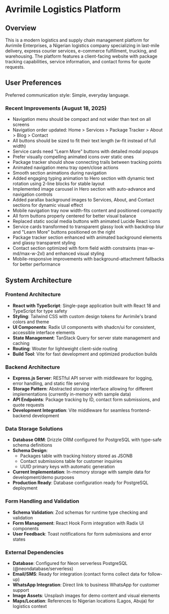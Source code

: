 # Avrimile Logistics Platform

## Overview

This is a modern logistics and supply chain management platform for Avrimile Enterprises, a Nigerian logistics company specializing in last-mile delivery, express courier services, e-commerce fulfillment, trucking, and warehousing. The platform features a client-facing website with package tracking capabilities, service information, and contact forms for quote requests.

## User Preferences

Preferred communication style: Simple, everyday language.

### Recent Improvements (August 18, 2025)
- Navigation menu should be compact and not wider than text on all screens
- Navigation order updated: Home > Services > Package Tracker > About > Blog > Contact 
- All buttons should be sized to fit their text length (w-fit instead of full width)
- Service cards need "Learn More" buttons with detailed modal popups
- Prefer visually compelling animated icons over static ones
- Package tracker should show connecting trails between tracking points
- Animated navigation menu tray open/close actions
- Smooth section animations during navigation
- Added engaging typing animation to Hero section with dynamic text rotation using 2-line blocks for stable layout
- Implemented image carousel in Hero section with auto-advance and navigation controls
- Added parallax background images to Services, About, and Contact sections for dynamic visual effect
- Mobile navigation tray now width-fits content and positioned compactly
- All form buttons properly centered for better visual balance
- Replaced static social media buttons with animated Lucide React icons
- Service cards transformed to transparent glassy look with backdrop blur and "Learn More" buttons positioned on the right
- Package tracker section enhanced with animated background elements and glassy transparent styling
- Contact section optimized with form field width constraints (max-w-md/max-w-2xl) and enhanced visual styling
- Mobile-responsive improvements with background-attachment fallbacks for better performance

## System Architecture

### Frontend Architecture
- **React with TypeScript**: Single-page application built with React 18 and TypeScript for type safety
- **Styling**: Tailwind CSS with custom design tokens for Avrimile's brand colors and theme
- **UI Components**: Radix UI components with shadcn/ui for consistent, accessible interface elements
- **State Management**: TanStack Query for server state management and caching
- **Routing**: Wouter for lightweight client-side routing
- **Build Tool**: Vite for fast development and optimized production builds

### Backend Architecture
- **Express.js Server**: RESTful API server with middleware for logging, error handling, and static file serving
- **Storage Pattern**: Abstracted storage interface allowing for different implementations (currently in-memory with sample data)
- **API Endpoints**: Package tracking by ID, contact form submissions, and quote requests
- **Development Integration**: Vite middleware for seamless frontend-backend development

### Data Storage Solutions
- **Database ORM**: Drizzle ORM configured for PostgreSQL with type-safe schema definitions
- **Schema Design**: 
  - Packages table with tracking history stored as JSONB
  - Contact submissions table for customer inquiries
  - UUID primary keys with automatic generation
- **Current Implementation**: In-memory storage with sample data for development/demo purposes
- **Production Ready**: Database configuration ready for PostgreSQL deployment

### Form Handling and Validation
- **Schema Validation**: Zod schemas for runtime type checking and validation
- **Form Management**: React Hook Form integration with Radix UI components
- **User Feedback**: Toast notifications for form submissions and error states

### External Dependencies

- **Database**: Configured for Neon serverless PostgreSQL (@neondatabase/serverless)
- **Email/SMS**: Ready for integration (contact forms collect data for follow-up)
- **WhatsApp Integration**: Direct link to business WhatsApp for customer support
- **Image Assets**: Unsplash images for demo content and visual elements
- **Maps/Location**: References to Nigerian locations (Lagos, Abuja) for logistics context